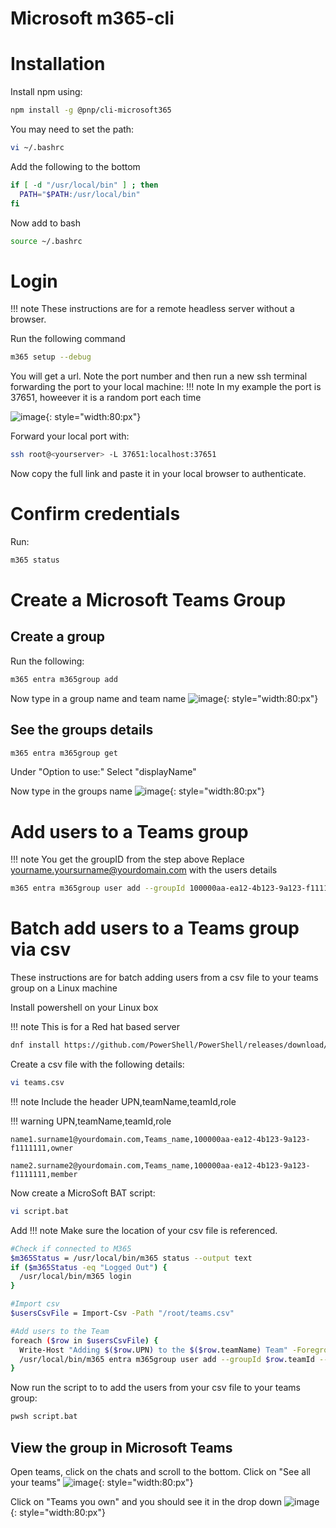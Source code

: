 # Microsoft m365-cli

# Installation
Install npm using:
```bash
npm install -g @pnp/cli-microsoft365
```

You may need to set the path:

```bash
vi ~/.bashrc
```

Add the following to the bottom

```bash
if [ -d "/usr/local/bin" ] ; then
  PATH="$PATH:/usr/local/bin"
fi
```
Now add to bash
```bash
source ~/.bashrc
```

# Login
!!! note
    These instructions are for a remote headless server without a browser.

Run the following command
```bash
m365 setup --debug
```

You will get a url. Note the port number and then run a new ssh terminal
forwarding the port to your local machine:
!!! note
    In my example the port is 37651, howeever it is a random port each time

![image](./img/m365_url.png){: style="width:80:px"}

Forward your local port with:
```bash
ssh root@<yourserver> -L 37651:localhost:37651
```

Now copy the full link and paste it in your local browser to authenticate.

# Confirm credentials
Run:
```bash
m365 status
```

# Create a Microsoft Teams Group
## Create a group
Run the following:
```bash
m365 entra m365group add
```
Now type in a group name and team name
![image](./img/365_url_create_group.png){: style="width:80:px"}

## See the groups details
```bash
m365 entra m365group get
```
Under "Option to use:"
Select "displayName"

Now type in the groups name
![image](./img/365_url_view_group.png){: style="width:80:px"}

# Add users to a Teams group

!!! note
    You get the groupID from the step above
    Replace yourname.yoursurname@yourdomain.com with the users details

```bash
m365 entra m365group user add --groupId 100000aa-ea12-4b123-9a123-f1111111 --userNames "yourname.yoursurname@yourdomain.com" --role member
```

# Batch add users to a Teams group via csv
These instructions are for batch adding users from a csv file to your teams group on a Linux machine

Install powershell on your Linux box

!!! note
    This is for a Red hat based server

```bash
dnf install https://github.com/PowerShell/PowerShell/releases/download/v7.5.1/powershell-7.5.1-1.rh.x86_64.rpm
```

Create a csv file with the following details:

```bash
vi teams.csv
```

!!! note
    Include the header UPN,teamName,teamId,role

!!! warning
    UPN,teamName,teamId,role

    name1.surname1@yourdomain.com,Teams_name,100000aa-ea12-4b123-9a123-f1111111,owner

    name2.surname2@yourdomain.com,Teams_name,100000aa-ea12-4b123-9a123-f1111111,member

Now create a MicroSoft BAT script:
```bash
vi script.bat
```

Add
!!! note
    Make sure the location of your csv file is referenced.
```bash
#Check if connected to M365
$m365Status = /usr/local/bin/m365 status --output text
if ($m365Status -eq "Logged Out") {
  /usr/local/bin/m365 login
}

#Import csv
$usersCsvFile = Import-Csv -Path "/root/teams.csv"

#Add users to the Team
foreach ($row in $usersCsvFile) {
  Write-Host "Adding $($row.UPN) to the $($row.teamName) Team" -ForegroundColor Magenta
  /usr/local/bin/m365 entra m365group user add --groupId $row.teamId --userNames "$($row.UPN)" --role $row.role
}
```

Now run the script to to add the users from your csv file to your teams group:
```bash
pwsh script.bat
```

## View the group in Microsoft Teams
Open teams, click on the chats and scroll to the bottom.
Click on "See all your teams"
![image](./img/365_teams_1.png){: style="width:80:px"}

Click on "Teams you own" and you should see it in the drop down
![image](./img/365_teams_2.png){: style="width:80:px"}
